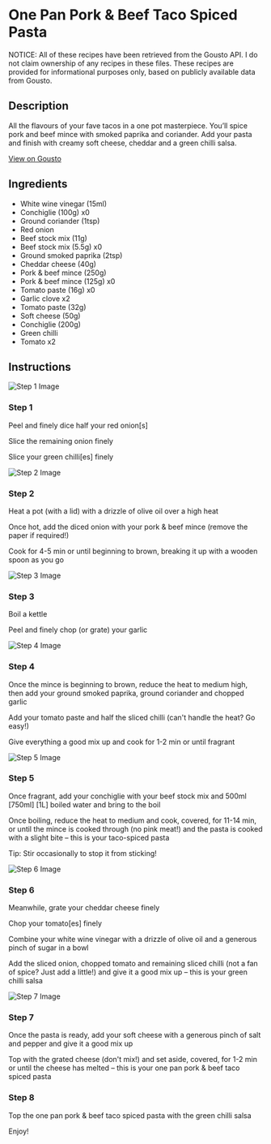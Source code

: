 # One Pan Pork & Beef Taco Spiced Pasta

NOTICE: All of these recipes have been retrieved from the Gousto API. I do not claim ownership of any recipes in these files. These recipes are provided for informational purposes only, based on publicly available data from Gousto.

## Description

All the flavours of your fave tacos in a one pot masterpiece. You’ll spice pork and beef mince with smoked paprika and coriander. Add your pasta and finish with creamy soft cheese, cheddar and a green chilli salsa.

[View on Gousto](https://www.gousto.co.uk/recipes/cookbook/one-pot-pork-beef-taco-spiced-pasta)

## Ingredients

- White wine vinegar (15ml)
- Conchiglie (100g) x0
- Ground coriander (1tsp)
- Red onion
- Beef stock mix (11g)
- Beef stock mix (5.5g) x0
- Ground smoked paprika (2tsp)
- Cheddar cheese (40g)
- Pork & beef mince (250g)
- Pork & beef mince (125g) x0
- Tomato paste (16g) x0
- Garlic clove x2
- Tomato paste (32g)
- Soft cheese (50g)
- Conchiglie (200g)
- Green chilli
- Tomato x2

## Instructions

![Step 1 Image](https://production-media.gousto.co.uk/cms/recipe-step-image/step-1-1707212687630-x200.jpg)

### Step 1

Peel and finely dice half your red onion[s]

Slice the remaining onion finely

Slice your green chilli[es] finely

![Step 2 Image](https://production-media.gousto.co.uk/cms/recipe-step-image/step-2-1707212695204-x200.jpg)

### Step 2

Heat a pot (with a lid) with a drizzle of olive oil over a high heat

Once hot, add the diced onion with your pork & beef mince (remove the paper if required!)

Cook for 4-5 min or until beginning to brown, breaking it up with a wooden spoon as you go

![Step 3 Image](https://production-media.gousto.co.uk/cms/recipe-step-image/step-3-1707212702843-x200.jpg)

### Step 3

Boil a kettle

Peel and finely chop (or grate) your garlic

![Step 4 Image](https://production-media.gousto.co.uk/cms/recipe-step-image/step-4-1707212710558-x200.jpg)

### Step 4

Once the mince is beginning to brown, reduce the heat to medium high, then add your ground smoked paprika, ground coriander and chopped garlic

Add your tomato paste and half the sliced chilli (can't handle the heat? Go easy!)

Give everything a good mix up and cook for 1-2 min or until fragrant

![Step 5 Image](https://production-media.gousto.co.uk/cms/recipe-step-image/step-5-1707212719790-x200.jpg)

### Step 5

Once fragrant, add your conchiglie with your beef stock mix and 500ml <span class="text-purple">[750ml] </span><span class="text-danger">[1L] </span>boiled water and bring to the boil

Once boiling, reduce the heat to medium and cook, covered, for 11-14 min, or until the mince is cooked through (no pink meat!) and the pasta is cooked with a slight bite – this is your taco-spiced pasta

Tip: Stir occasionally to stop it from sticking!

![Step 6 Image](https://production-media.gousto.co.uk/cms/recipe-step-image/step-6-1707212823567-x200.jpg)

### Step 6

Meanwhile, grate your cheddar cheese finely

Chop your tomato[es] finely

Combine your white wine vinegar with a drizzle of olive oil and a generous pinch of sugar in a bowl

Add the sliced onion, chopped tomato and remaining sliced chilli (not a fan of spice? Just add a little!) and give it a good mix up – this is your green chilli salsa

![Step 7 Image](https://production-media.gousto.co.uk/cms/recipe-step-image/step-7-1707212831183-x200.jpg)

### Step 7

Once the pasta is ready, add your soft cheese with a generous pinch of salt and pepper and give it a good mix up

Top with the grated cheese (don't mix!) and set aside, covered, for 1-2 min or until the cheese has melted – this is your one pan pork & beef taco spiced pasta

### Step 8

Top the one pan pork & beef taco spiced pasta with the green chilli salsa

Enjoy!

